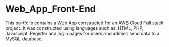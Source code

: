 # Web_App_Front-End
This portfolio contains a Web App constructed for an AWS Cloud Full stack project.
It was constructed using languages such as: HTML, PHP, Javascript.
Register and login pages for users and admins send data to a MySQL database.

